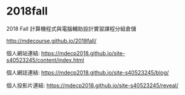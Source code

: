 # 2018fall
2018 Fall 計算機程式與電腦輔助設計實習課程分組倉儲

http://mdecourse.github.io/2018fall/

個人網站連結: https://mdecp2018.github.io/site-s40523245/content/index.html

個人網誌連結: https://mdecp2018.github.io/site-s40523245/blog/

個人投影片連結: https://mdecp2018.github.io/site-s40523245/reveal/

